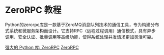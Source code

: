 # ZeroRPC 教程

<show-structure depth="3"/>

Python的zerorpc库是一款基于ZeroMQ消息队列技术的通信工具，专为构建分布式系统和微服务架构而设计。它支持RPC（远程过程调用）通信模式，具有异步调用、安全认证、批量调用等高级功能，使得系统处理并发请求更加灵活可靠。


<seealso>
<category ref="ref_docs">
    <a href="https://mp.weixin.qq.com/s/TL8m8wE9IJ82arvr6XTiuw">强大的 Python 库: ZeroRPC</a>
</category>
<category ref="ref_github">
    <a href="https://github.com/0rpc/zerorpc-python">ZeroRPC</a>
</category>
<category ref="ref_issues">
</category>
<category ref="ref_hf">
</category>
<category ref="ref_ms">
</category>
</seealso>


